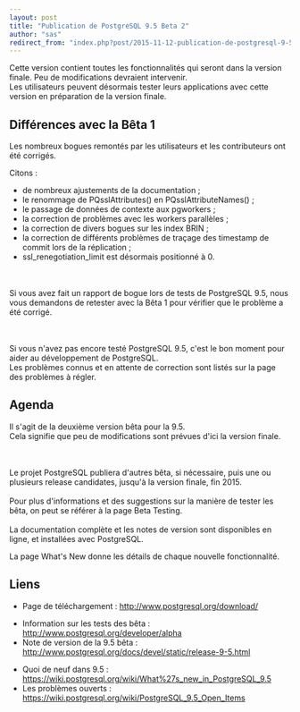 ```yaml
---
layout: post
title: "Publication de PostgreSQL 9.5 Beta 2"
author: "sas"
redirect_from: "index.php?post/2015-11-12-publication-de-postgresql-9-5-beta-2 "
---
```




Cette version contient toutes les fonctionnalités qui seront dans la version finale. Peu de modifications devraient intervenir.<br />Les utilisateurs peuvent désormais tester leurs applications avec cette version en préparation de la version finale.

<h2>Différences avec la Bêta 1</h2>

Les nombreux bogues remontés par les utilisateurs et les contributeurs ont été corrigés.

Citons :

<ul>

<li> de nombreux ajustements de la documentation ;

</li>

<li> le renommage de PQsslAttributes() en PQsslAttributeNames() ;

</li>

<li> le passage de données de contexte aux pgworkers ;

</li>

<li> la correction de problèmes avec les workers parallèles ;

</li>

<li>la correction de divers bogues sur les index BRIN ;

</li>

<li> la correction de différents problèmes de traçage des timestamp de commit lors de la réplication ;

</li>

<li> ssl_renegotiation_limit est désormais positionné à 0.

</li>

</ul>

<br /><br />Si vous avez fait un rapport de bogue lors de tests de PostgreSQL 9.5, nous vous demandons de retester avec la Bêta 1 pour vérifier que le problème a été corrigé.

<br /><br />Si vous n'avez pas encore testé PostgreSQL 9.5, c'est le bon moment pour aider au développement de PostgreSQL. <br />Les problèmes connus et en attente de correction sont listés sur la page des problèmes à régler.

<h2>Agenda</h2>

Il s'agit de la deuxième version bêta pour la 9.5. <br />Cela signifie que peu de modifications sont prévues d'ici la version finale.

<br /><br />Le projet PostgreSQL publiera d'autres bêta, si nécessaire, puis une ou plusieurs release candidates, jusqu'à la version finale, fin 2015.<br /><br />Pour plus d'informations et des suggestions sur la manière de tester les bêta, on peut se référer à la page Beta Testing.<br /><br />La documentation complète et les notes de version sont disponibles en ligne, et installées avec PostgreSQL.

La page What's New donne les détails de chaque nouvelle fonctionnalité.

<h2>Liens</h2>

<ul>

<li> Page de téléchargement : <a hreflang="en" href="http://www.postgresql.org/download/">http://www.postgresql.org/download/

</a></li>

<li> Information sur les tests des bêta : <a hreflang="en" href="http://www.postgresql.org/developer/alpha">http://www.postgresql.org/developer/alpha</a>

</li>

<li> Note de version de la 9.5 bêta : <a href="http://www.postgresql.org/docs/devel/static/release-9-5.html ">http://www.postgresql.org/docs/devel/static/release-9-5.html

</a></li>

<li> Quoi de neuf dans 9.5 : <a href="https://wiki.postgresql.org/wiki/What%27s_new_in_PostgreSQL_9.5">https://wiki.postgresql.org/wiki/What%27s_new_in_PostgreSQL_9.5</a>

</li>

<li> Les problèmes ouverts : <a href="https://wiki.postgresql.org/wiki/PostgreSQL_9.5_Open_Items">https://wiki.postgresql.org/wiki/PostgreSQL_9.5_Open_Items </a> </li>

</ul>